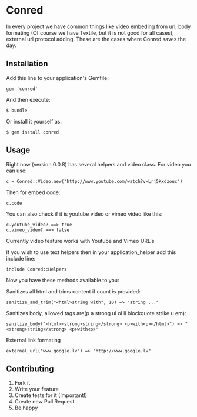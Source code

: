 # Conred

In every project we have common things like video 
embeding from url, body formating (Of course we have Textile, but it is not good for all cases),
external url protocol adding. These are the cases where Conred saves the day. 

## Installation

Add this line to your application's Gemfile:

    gem 'conred'

And then execute:

    $ bundle

Or install it yourself as:

    $ gem install conred

## Usage

Right now (version 0.0.8) has several helpers and video class.
For video you can use:

    c = Conred::Video.new("http://www.youtube.com/watch?v=Lrj5Kxdzouc")
    
Then for embed code:
    
    c.code
    
You can also check if it is youtube video or vimeo video like this:

    c.youtube_video? ==> true
    c.vimeo_video? ==> false
Currently video feature works with Youtube and Vimeo URL's
    
If you wish to use text helpers then in your application_helper add this include line:

    include Conred::Helpers

Now you have these methods available to you:

Sanitizes all html and trims content if count is provided:
    
    sanitize_and_trim("<html>string with", 10) => "string ..."
    
Sanitizes body, allowed tags are(p a strong ul ol li blockquote strike u em):

    sanitize_body("<html><strong>string</strong> <p>with<p></html>") => "<strong>string</strong> <p>with<p>"
    
External link formating

    external_url("www.google.lv") => "http://www.google.lv"


## Contributing

1. Fork it
2. Write your feature
3. Create tests for it (Important!)
4. Create new Pull Request
5. Be happy
